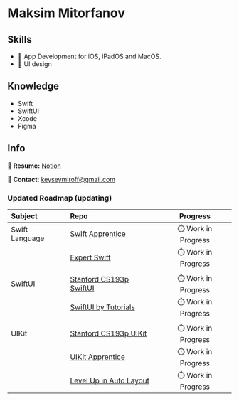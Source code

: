 # Maksim Mitorfanov

## Skills
- 🍏 App Development for iOS, iPadOS and MacOS.
- 🌷 UI design

## Knowledge
- Swift
- SwiftUI
- Xcode
- Figma

## Info
📝 **Resume:** [Notion](https://www.notion.so/maksimmitrofanov/Maksim-Mitrofanov-Resume-98e66952508c420da917a3f2d547751a)

📨 **Contact**: keyseymiroff@gmail.com


### Updated Roadmap (updating)
| Subject          | Repo                                                                                                         | Progress |
| :---             |  :---                                                                                                        | :---: |
| Swift Language   | [Swift Apprentice](https://github.com/maksim-mitrofanov/Swift-Apprentice)                                    | ⏱️ Work in Progress | 
|                  | [Expert Swift](https://github.com/maksim-mitrofanov/Expert-Swift)                                            | ⏱️ Work in Progress | 
|                  |                                                                                                              |                     | 
| SwiftUI          | [Stanford CS193p SwiftUI](https://github.com/maksim-mitrofanov/CS193p-SwiftUI)                               | ⏱️ Work in Progress | 
|                  | [SwiftUI by Tutorials](https://github.com/maksim-mitrofanov/SwiftUI-by-Tutorials)                            | ⏱️ Work in Progress | 
|                  |                                                                                                              |                     | 
| UIKit            | [Stanford CS193p UIKit](https://github.com/maksim-mitrofanov/CS193p-UIKit)                                   | ⏱️ Work in Progress | 
|                  | [UIKit Apprentice](https://github.com/maksim-mitrofanov/UIKit-Apprentice)                                    | ⏱️ Work in Progress | 
|                  | [Level Up in Auto Layout](https://github.com/maksim-mitrofanov/Level-Up-in-Auto-Layout)                      | ⏱️ Work in Progress | 


